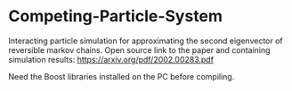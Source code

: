 # Competing-Particle-System
Interacting particle simulation for approximating the second eigenvector of reversible markov chains.
Open source link to the paper and containing simulation results: https://arxiv.org/pdf/2002.00283.pdf


Need the Boost libraries installed on the PC before compiling.
